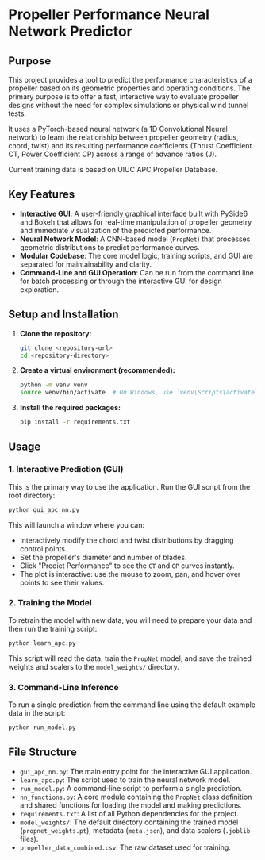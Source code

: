 # Propeller Performance Neural Network Predictor

## Purpose

This project provides a tool to predict the performance characteristics of a propeller based on its geometric properties and operating conditions. The primary purpose is to offer a fast, interactive way to evaluate propeller designs without the need for complex simulations or physical wind tunnel tests.

It uses a PyTorch-based neural network (a 1D Convolutional Neural network) to learn the relationship between propeller geometry (radius, chord, twist) and its resulting performance coefficients (Thrust Coefficient CT, Power Coefficient CP) across a range of advance ratios (J).

Current training data is based on UIUC APC Propeller Database.

## Key Features

- **Interactive GUI**: A user-friendly graphical interface built with PySide6 and Bokeh that allows for real-time manipulation of propeller geometry and immediate visualization of the predicted performance.
- **Neural Network Model**: A CNN-based model (`PropNet`) that processes geometric distributions to predict performance curves.
- **Modular Codebase**: The core model logic, training scripts, and GUI are separated for maintainability and clarity.
- **Command-Line and GUI Operation**: Can be run from the command line for batch processing or through the interactive GUI for design exploration.

## Setup and Installation

1.  **Clone the repository:**
    ```bash
    git clone <repository-url>
    cd <repository-directory>
    ```

2.  **Create a virtual environment (recommended):**
    ```bash
    python -m venv venv
    source venv/bin/activate  # On Windows, use `venv\Scripts\activate`
    ```

3.  **Install the required packages:**
    ```bash
    pip install -r requirements.txt
    ```

## Usage

### 1. Interactive Prediction (GUI)

This is the primary way to use the application. Run the GUI script from the root directory:

```bash
python gui_apc_nn.py
```

This will launch a window where you can:
- Interactively modify the chord and twist distributions by dragging control points.
- Set the propeller's diameter and number of blades.
- Click "Predict Performance" to see the `CT` and `CP` curves instantly.
- The plot is interactive: use the mouse to zoom, pan, and hover over points to see their values.

### 2. Training the Model

To retrain the model with new data, you will need to prepare your data and then run the training script:

```bash
python learn_apc.py
```
This script will read the data, train the `PropNet` model, and save the trained weights and scalers to the `model_weights/` directory.

### 3. Command-Line Inference

To run a single prediction from the command line using the default example data in the script:

```bash
python run_model.py
```

## File Structure

- `gui_apc_nn.py`: The main entry point for the interactive GUI application.
- `learn_apc.py`: The script used to train the neural network model.
- `run_model.py`: A command-line script to perform a single prediction.
- `nn_functions.py`: A core module containing the `PropNet` class definition and shared functions for loading the model and making predictions.
- `requirements.txt`: A list of all Python dependencies for the project.
- `model_weights/`: The default directory containing the trained model (`propnet_weights.pt`), metadata (`meta.json`), and data scalers (`.joblib` files).
- `propeller_data_combined.csv`: The raw dataset used for training.
